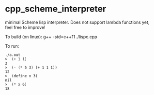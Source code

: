 # cpp_scheme_interpreter

minimal Scheme lisp interpreter.  Does not support lambda functions yet, feel free to improve!

To build (on linux):
g++ -std=c++11 ./lispc.cpp

To run:
```
./a.out
>  (+ 1 1)
2
>  (- (* 5 3) (+ 1 1 1))  
12
>  (define x 3)
nil
>  (* x 6)        
18
```
